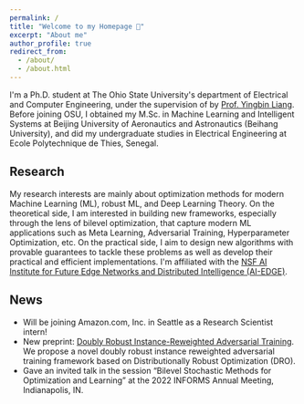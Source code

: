 ```yaml
---
permalink: /
title: "Welcome to my Homepage 🤗"
excerpt: "About me"
author_profile: true
redirect_from: 
  - /about/
  - /about.html
---
```


I'm a Ph.D. student at The Ohio State University's department of Electrical and Computer Engineering, under the supervision of by [Prof. Yingbin Liang](https://sites.google.com/view/yingbinliang/home). 
Before joining OSU, I obtained my M.Sc. in Machine Learning and Intelligent Systems at 
Beijing University of Aeronautics and Astronautics (Beihang University), and did my undergraduate studies in Electrical Engineering at Ecole Polytechnique de Thies, Senegal. 

## Research 
My research interests are mainly about optimization methods for modern Machine Learning (ML), robust ML, and Deep Learning Theory. 
On the theoretical side, I am interested in building new frameworks, especially through the lens of bilevel optimization, 
that capture modern ML applications such as Meta Learning, Adversarial Training, Hyperparameter Optimization, etc. 
On the practical side, I aim to design new algorithms with provable guarantees to tackle these problems as well as develop their practical and efficient implementations. 
I'm affiliated with the [NSF AI Institute for Future Edge Networks and Distributed Intelligence (AI-EDGE)](https://aiedge.osu.edu/). 

## News 

[//]: # (August 2023 - started here)
- Will be joining Amazon.com, Inc. in Seattle as a Research Scientist intern!
- New preprint: [Doubly Robust Instance-Reweighted Adversarial Training](https://arxiv.org/abs/2308.00311). We propose a novel doubly robust instance reweighted adversarial training framework based on Distributionally Robust Optimization (DRO).
- Gave an invited talk in the session “Bilevel Stochastic Methods for Optimization and Learning” at the 2022 INFORMS Annual Meeting, Indianapolis, IN. 

